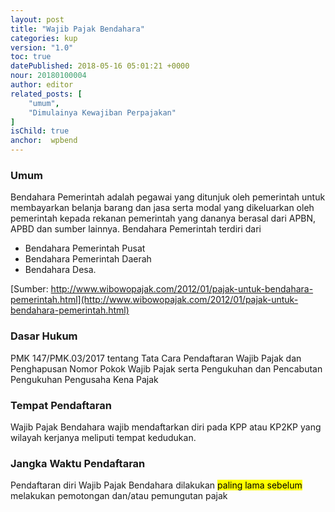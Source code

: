 ```yaml
---
layout: post
title: "Wajib Pajak Bendahara"
categories: kup
version: "1.0"
toc: true
datePublished: 2018-05-16 05:01:21 +0000
nour: 20180100004
author: editor
related_posts: [
    "umum", 
    "Dimulainya Kewajiban Perpajakan"
]
isChild: true
anchor:  wpbend
---
```

### Umum 
Bendahara Pemerintah adalah pegawai yang ditunjuk oleh pemerintah untuk membayarkan belanja barang dan jasa serta modal yang dikeluarkan oleh pemerintah kepada rekanan pemerintah yang dananya berasal dari APBN, APBD dan sumber lainnya.
Bendahara Pemerintah terdiri dari 
* Bendahara Pemerintah Pusat
* Bendahara Pemerintah Daerah
* Bendahara Desa.

[Sumber: http://www.wibowopajak.com/2012/01/pajak-untuk-bendahara-pemerintah.html](http://www.wibowopajak.com/2012/01/pajak-untuk-bendahara-pemerintah.html)

### Dasar Hukum

PMK 147/PMK.03/2017 tentang Tata Cara Pendaftaran Wajib Pajak dan Penghapusan Nomor Pokok Wajib Pajak serta Pengukuhan dan Pencabutan Pengukuhan Pengusaha Kena Pajak

### Tempat Pendaftaran

Wajib Pajak Bendahara wajib mendaftarkan diri pada KPP atau KP2KP yang wilayah kerjanya meliputi tempat kedudukan.

### Jangka Waktu Pendaftaran
Pendaftaran diri Wajib Pajak Bendahara dilakukan <mark>paling lama sebelum</mark> melakukan pemotongan dan/atau pemungutan pajak
